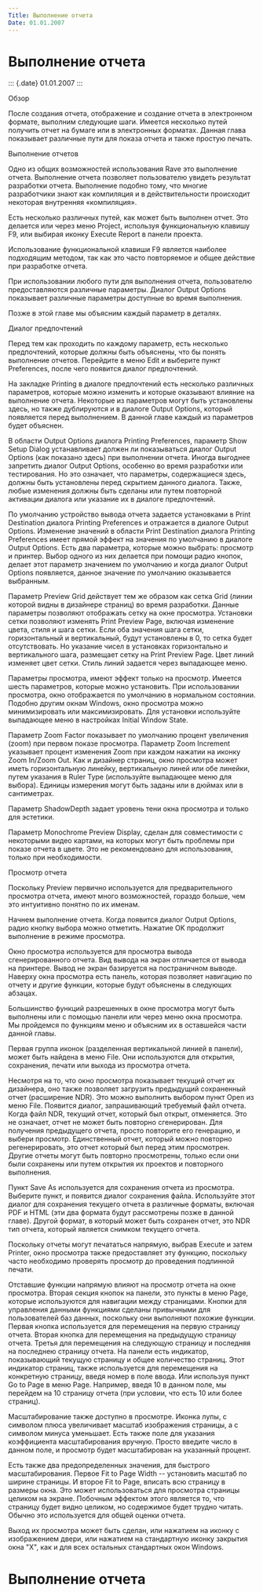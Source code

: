 ```yaml
---
Title: Выполнение отчета
Date: 01.01.2007
---
```



Выполнение отчета
=================

::: {.date}
01.01.2007
:::

Обзор

После создания отчета, отображение и создание отчета в электронном
формате, выполним следующие шаги. Имеется несколько путей получить отчет
на бумаге или в электронных форматах. Данная глава показывает различные
пути для показа отчета и также простую печать.

Выполнение отчетов

Одно из общих возможностей использования Rave это выполнение отчета.
Выполнение отчета позволяет пользователю увидеть результат разработки
отчета. Выполнение подобно тому, что многие разработчики знают как
компиляция и в действительности происходит некоторая внутренняя
«компиляция».

Есть несколько различных путей, как может быть выполнен отчет. Это
делается или через меню Project, используя функциональную клавишу F9,
или выбирая иконку Execute Report  в панели проекта.

Использование функциональной клавиши F9 является наиболее подходящим
методом, так как это часто повторяемое и общее действие при разработке
отчета.

При использовании любого пути для выполнения отчета, пользователю
предоставляются различные параметры. Диалог Output Options показывает
различные параметры доступные во время выполнения.

Позже в этой главе мы объясним каждый параметр в деталях.

Диалог предпочтений

Перед тем как проходить по каждому параметр, есть несколько
предпочтений, которые должны быть объяснены, что бы понять выполнение
отчетов. Перейдите в меню Edit и выберите пункт Preferences, после чего
появится диалог предпочтений.

На закладке Printing в диалоге предпочтений есть несколько различных
параметров, которые можно изменить и которые оказывают влияние на
выполнение отчета. Некоторые из параметров могут быть установлены здесь,
но также дублируются и в диалоге Output Options, который появляется
перед выполнением. В данной главе каждый из параметров будет объяснен.

В области Output Options диалога Printing Preferences, параметр Show
Setup Dialog устанавливает должен ли показываться диалог Output Options
(как показано здесь) при выполнении отчета. Иногда выгоднее запретить
диалог Output Options, особенно во время разработки или тестирования. Но
это означает, что параметры, содержащиеся  здесь, должны быть
установлены перед скрытием данного диалога. Также, любые изменения
должны быть сделаны или путем повторной активации диалога или указание
их в диалоге предпочтений.

По умолчанию устройство вывода отчета задается установками в Print
Destination диалога Printing Preferences и отражается в диалоге Output
Options. Изменение значений в области Print Destination диалога Printing
Preferences имеет прямой эффект на значения по умолчанию в диалоге
Output Options. Есть два параметра, которые можно выбрать: просмотр и
принтер. Выбор одного из них делается при помощи радио кнопок, делает
этот параметр значением по умолчанию и когда диалог Output Options
появляется, данное значение по умолчанию оказывается выбранным.

Параметр Preview Grid действует тем же образом как сетка Grid (линии
которой видны в дизайнере страниц) во время разработки. Данные параметры
позволяют отображать сетку на окне просмотра. Установки сетки позволяют
изменять Print Preview Page, включая изменение цвета, стиля и шага
сетки. Если оба значения шага сетки, горизонтальный и вертикальный,
будут установлены в 0, то сетка будет отсутствовать. Но указание чисел в
установках горизонтально и вертикального шага, размещает сетку на Print
Preview Page. Цвет линий изменяет цвет сетки. Стиль линий задается через
выпадающее меню.

Параметры просмотра, имеют эффект только на просмотр. Имеется шесть
параметров, которые можно установить. При использовании просмотра, окно
отображается по умолчанию в нормальном состоянии. Подобно другим окнам
Windows, окно просмотра можно минимизировать или максимизировать. Для
установки используйте выпадающее меню в настройках Initial Window State.

Параметр Zoom Factor показывает по умолчанию процент увеличения (zoom)
при первом показе просмотра. Параметр Zoom Increment указывает процент
изменения Zoom при каждом нажатии на иконку Zoom In/Zoom Out. Как и
дизайнер страниц, окно просмотра может иметь горизонтальную линейку,
вертикальную линей или обе линейки, путем указания в Ruler Type
(используйте выпадающее меню для выбора). Единицы измерения могут быть
заданы или в дюймах или в сантиметрах.

Параметр ShadowDepth задает уровень тени окна просмотра и только для
эстетики.

Параметр Monochrome Preview Display,  сделан для совместимости с
некоторыми видео картами, на которых могут быть проблемы при показе
отчета в цвете. Это не рекомендовано для использования, только при
необходимости.

Просмотр отчета

Поскольку Preview первично используется для предварительного просмотра
отчета, имеют много возможностей, гораздо больше, чем это интуитивно
понятно по их именам.

Начнем выполнение отчета. Когда появится диалог Output Options, радио
кнопку выбора можно отметить. Нажатие OK продолжит выполнение в режиме
просмотра.

 

Окно просмотра используется для просмотра вывода сгенерированного
отчета. Вид вывода на экран отличается от вывода на принтере. Вывод не
экран базируется на постраничном выводе. Наверху окна просмотра есть
панель, которая позволяет  навигацию по отчету и другие функции, которые
будут объяснены в следующих  абзацах.

Большинство функций разрешенных в окне просмотра могут быть выполнены
или с помощью панели или через меню окна просмотра. Мы пройдемся по
функциям меню и объясним их в оставшейся части данной главы.

Первая группа иконок (разделенная вертикальной линией в панели), может
быть найдена в меню File. Они используются для открытия, сохранения,
печати или выхода из просмотра отчета.

Несмотря на то, что окно просмотра показывает текущий отчет их
дизайнера, оно также позволяет загрузить предыдущий сохраненный отчет
(расширение NDR). Это можно выполнить выбором пункт Open из меню File.
Появится диалог, запрашивающий требуемый файл отчета. Когда файл NDR,
текущий отчет, который был открыт, отменяется. Это не означает, отчет не
может быть повторно сгенерирован. Для получения предыдущего отчета,
просто повторите его генерацию, и выбери просмотр. Единственный отчет,
который можно повторно регенерировать, это отчет который был перед этим
просмотрен. Другие отчеты могут быть повторно просмотрены, только если
они были сохранены или путем открытия их проектов и повторного
выполнения.

Пункт Save As используется для сохранения отчета из просмотра. Выберите
пункт,  и появится диалог сохранения файла. Используйте этот диалог для
сохранения текущего отчета в различные форматы, включая PDF и HTML (эти
два формата будут рассмотрены позже в данной главе). Другой формат, в
который может быть сохранен отчет, это NDR тип отчета, который является
снимком текущего отчета.

Поскольку отчеты могут печататься напрямую, выбрав Execute и затем
Printer, окно просмотра также предоставляет эту функцию, поскольку часто
необходимо проверять просмотр до проведения подлинной печати.

Отставшие функции напрямую влияют на просмотр отчета на окне просмотра.
Вторая секция кнопок на панели, это пункты в меню Page, которые
используются для навигации между страницами. Кнопки для управления
данными функциями сделаны привычными для пользователей баз данных,
поскольку они выполняют похожие функции. Первая кнопка используется для
перемещения на первую страницу отчета. Вторая кнопка для перемещения на
предыдущую страницу отчета. Третья для перемещения на следующую страницу
и последняя на последнею страницу отчета. На панели есть индикатор,
показывающий текущую страницу и общее количество страниц. Этот индикатор
страниц, также используется для перемещения на конкретную страницу,
введя номер в поле ввода. Или используя пункт Go to Page в меню Page.
Например, введя 10 в данном поле, мы перейдем на 10 страницу отчета (при
условии, что есть 10 или более страниц).

Масштабирование также доступно в просмотре. Иконка лупы, с символом
плюса увеличивает масштаб изображения страницы, а с символом минуса
уменьшает. Есть также поле для указания коэффициента масштабирования
вручную. Просто введите число в данном поле, и просмотр будет
масштабирован на указанный процент.

Есть также два предопределенных значения, для быстрого масштабирования.
Первое Fit to Page Width -- установить масштаб по ширине страницы. И
второе Fit to Page, вписать всю страницу в размеры окна. Это может
использоваться для просмотра страницы целиком на экране. Побочным
эффектом этого является то, что страницу будет видно целиком, но
содержимое будет трудно читать. Обычно это используется для общей оценки
отчета.

Выход их просмотра может быть сделан, или нажатием на иконку с
изображением двери, или  нажатием на стандартную иконку закрытия окна
"X", как и для всех остальных стандартных окон Windows.

Выполнение отчета
=================

<!-- TOC -->
